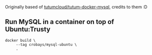 Originally based of [tutumcloud/tutum-docker-mysql](https://github.com/tutumcloud/tutum-docker-mysql), credits to them :D

## Run MySQL in a container on top of Ubuntu:Trusty

	docker build \
		 --tag crobays/mysql-ubuntu \
		 .

